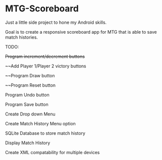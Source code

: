 # MTG-Scoreboard

Just a little side project to hone my Android skills.

Goal is to create a responsive scoreboard app for MTG that is able to save match histories.

TODO:

~~Program increment/decrement buttons~~

~~Add Player 1/Player 2 victory buttons

~~Program Draw button

~~Program Reset button

Program Undo button

Program Save button

Create Drop down Menu

Create Match History Menu option

SQLite Database to store match history

Display Match History

Create XML compatability for multiple devices
